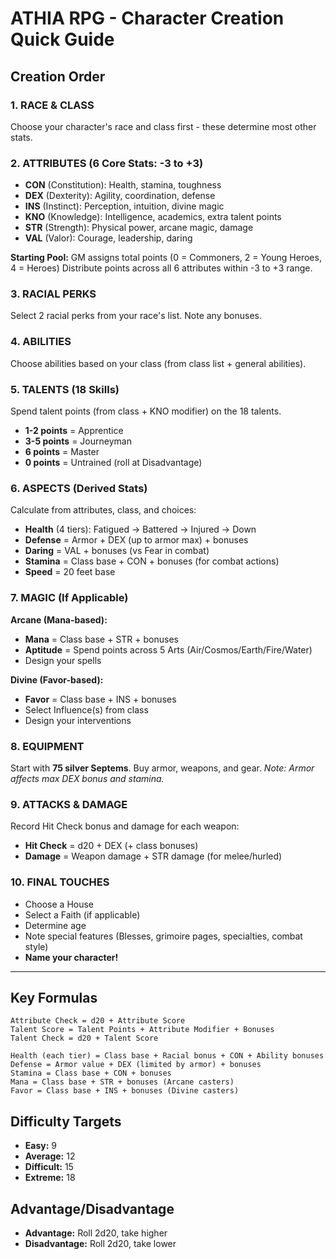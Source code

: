 # ATHIA RPG - Character Creation Quick Guide

## Creation Order

### 1. RACE & CLASS
Choose your character's race and class first - these determine most other stats.

### 2. ATTRIBUTES (6 Core Stats: -3 to +3)
- **CON** (Constitution): Health, stamina, toughness
- **DEX** (Dexterity): Agility, coordination, defense
- **INS** (Instinct): Perception, intuition, divine magic
- **KNO** (Knowledge): Intelligence, academics, extra talent points
- **STR** (Strength): Physical power, arcane magic, damage
- **VAL** (Valor): Courage, leadership, daring

**Starting Pool:** GM assigns total points (0 = Commoners, 2 = Young Heroes, 4 = Heroes)
Distribute points across all 6 attributes within -3 to +3 range.

### 3. RACIAL PERKS
Select 2 racial perks from your race's list. Note any bonuses.

### 4. ABILITIES
Choose abilities based on your class (from class list + general abilities).

### 5. TALENTS (18 Skills)
Spend talent points (from class + KNO modifier) on the 18 talents.
- **1-2 points** = Apprentice
- **3-5 points** = Journeyman
- **6 points** = Master
- **0 points** = Untrained (roll at Disadvantage)

### 6. ASPECTS (Derived Stats)
Calculate from attributes, class, and choices:
- **Health** (4 tiers): Fatigued → Battered → Injured → Down
- **Defense** = Armor + DEX (up to armor max) + bonuses
- **Daring** = VAL + bonuses (vs Fear in combat)
- **Stamina** = Class base + CON + bonuses (for combat actions)
- **Speed** = 20 feet base

### 7. MAGIC (If Applicable)

**Arcane (Mana-based):**
- **Mana** = Class base + STR + bonuses
- **Aptitude** = Spend points across 5 Arts (Air/Cosmos/Earth/Fire/Water)
- Design your spells

**Divine (Favor-based):**
- **Favor** = Class base + INS + bonuses
- Select Influence(s) from class
- Design your interventions

### 8. EQUIPMENT
Start with **75 silver Septems**. Buy armor, weapons, and gear.
*Note: Armor affects max DEX bonus and stamina.*

### 9. ATTACKS & DAMAGE
Record Hit Check bonus and damage for each weapon:
- **Hit Check** = d20 + DEX (+ class bonuses)
- **Damage** = Weapon damage + STR damage (for melee/hurled)

### 10. FINAL TOUCHES
- Choose a House
- Select a Faith (if applicable)
- Determine age
- Note special features (Blesses, grimoire pages, specialties, combat style)
- **Name your character!**

---

## Key Formulas

```
Attribute Check = d20 + Attribute Score
Talent Score = Talent Points + Attribute Modifier + Bonuses
Talent Check = d20 + Talent Score

Health (each tier) = Class base + Racial bonus + CON + Ability bonuses
Defense = Armor value + DEX (limited by armor) + bonuses
Stamina = Class base + CON + bonuses
Mana = Class base + STR + bonuses (Arcane casters)
Favor = Class base + INS + bonuses (Divine casters)
```

## Difficulty Targets
- **Easy:** 9
- **Average:** 12
- **Difficult:** 15
- **Extreme:** 18

## Advantage/Disadvantage
- **Advantage:** Roll 2d20, take higher
- **Disadvantage:** Roll 2d20, take lower
